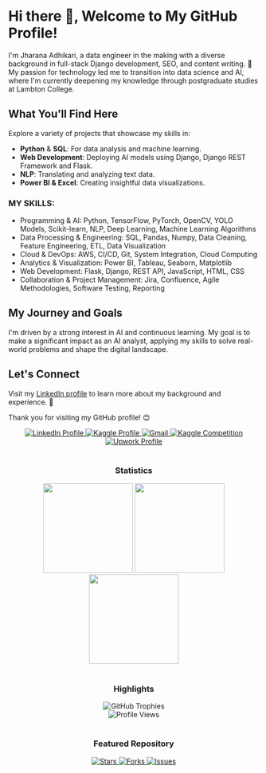 # Hi there 👋, Welcome to My GitHub Profile!

I'm Jharana Adhikari, a data engineer in the making with a diverse background in full-stack Django  development, SEO, and content writing. 🌟 My passion for technology led me to transition into data science and AI, where I'm currently deepening my knowledge through postgraduate studies at Lambton College.

## What You'll Find Here

Explore a variety of projects that showcase my skills in:
- **Python** & **SQL**: For data analysis and machine learning.
- **Web Development**: Deploying AI models using Django, Django REST Framework  and Flask.
- **NLP**: Translating and analyzing text data.
- **Power BI & Excel**: Creating insightful data visualizations.

### MY SKILLS:
- Programming & AI: Python, TensorFlow, PyTorch, OpenCV, YOLO Models, Scikit-learn, NLP, Deep Learning, Machine Learning Algorithms
- Data Processing & Engineering: SQL, Pandas, Numpy, Data Cleaning, Feature Engineering, ETL, Data Visualization
- Cloud & DevOps: AWS, CI/CD, Git, System Integration, Cloud Computing
- Analytics & Visualization: Power BI, Tableau, Seaborn, Matplotlib
- Web Development: Flask, Django, REST API, JavaScript, HTML, CSS
- Collaboration & Project Management: Jira, Confluence, Agile Methodologies, Software Testing, Reporting


## My Journey and Goals

I'm driven by a strong interest in AI and continuous learning. My goal is to make a significant impact as an AI analyst, applying my skills to solve real-world problems and shape the digital landscape.

## Let's Connect

Visit my [LinkedIn profile](https://www.linkedin.com/in/jharana-adhikari) to learn more about my background and experience. 💼

Thank you for visiting my GitHub profile! 😊

<div align="center">
  <a href="https://www.linkedin.com/in/jharana-adhikari/" target="_blank">
    <img src="https://img.shields.io/badge/LinkedIn-0077B5?style=for-the-badge&logo=linkedin&logoColor=white" alt="LinkedIn Profile" />
  </a>
  <a href="https://www.kaggle.com/jharanaadhikari23/competitions" target="_blank">
    <img src="https://img.shields.io/badge/Kaggle-20BEFF?style=for-the-badge&logo=Kaggle&logoColor=white" alt="Kaggle Profile" />
  </a>
  <a href="mailto:jharanaadk@gmail.com">
    <img src="https://img.shields.io/badge/-Gmail-%23333?style=for-the-badge&logo=gmail&logoColor=white" alt="Gmail" />
  </a>
  <a href="https://www.kaggle.com/competitions/is-the-traffic-collision-fatal" target="_blank">
    <img src="https://img.shields.io/badge/Kaggle%20Competition-20BEFF?style=for-the-badge&logo=Kaggle&logoColor=white" alt="Kaggle Competition" />
  </a>
  <a href="https://www.upwork.com/freelancers/~0105eb76e2aa846950?mp_source=share" target="_blank">
    <img src="https://img.shields.io/badge/Upwork-6F5D8F?style=for-the-badge&logo=upwork&logoColor=white" alt="Upwork Profile" />
  </a>
</div>

<br/>

<h3 align="center">Statistics</h3>
<div align="center">
  <img src="http://github-profile-summary-cards.vercel.app/api/cards/stats?username=jharana-adhikari-AI&theme=swift" height="180em" />
  <img src="http://github-profile-summary-cards.vercel.app/api/cards/repos-per-language?username=jharana-adhikari-AI&theme=swift" height="180em" />
  <img src="http://github-profile-summary-cards.vercel.app/api/cards/profile-details?username=jharana-adhikari-AI&theme=swift" height="180em" />
</div>

<br/>

<h3 align="center">Highlights</h3>
<div align="center">
  <img src="https://github-profile-trophy.vercel.app/?username=jharana-adhikari-AI&theme=swift&row=2&column=3" alt="GitHub Trophies"/>
  <br/>
  <img src="https://komarev.com/ghpvc/?username=jharana-adhikari-AI&label=Profile%20views&color=0e75b6&style=flat" alt="Profile Views"/>
</div>

<br/>

<h3 align="center">Featured Repository</h3>
<div align="center">
  <a href="https://github.com/jharana-adhikari-AI/BigDataNYCHousing" target="_blank">
    <img src="https://img.shields.io/github/stars/jharana-adhikari-AI/BigDataNYCHousing?style=for-the-badge&logo=github&logoColor=white" alt="Stars" />
    <img src="https://img.shields.io/github/forks/jharana-adhikari-AI/BigDataNYCHousing?style=for-the-badge&logo=github&logoColor=white" alt="Forks" />
    <img src="https://img.shields.io/github/issues/jharana-adhikari-AI/BigDataNYCHousing?style=for-the-badge&logo=github&logoColor=white" alt="Issues" />
  </a>
</div>
